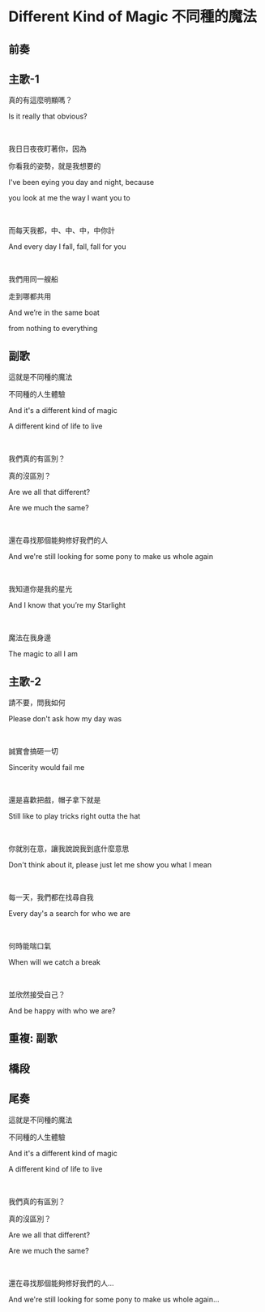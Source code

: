 # Different Kind of Magic 不同種的魔法

## 前奏

## 主歌-1

真的有這麼明顯嗎？

Is it really that obvious?

<br>

我日日夜夜盯著你，因為

你看我的姿勢，就是我想要的

I've been eying you day and night, because

you look at me the way I want you to

<br>

而每天我都，中、中、中，中你計

And every day I fall, fall, fall for you

<br>

我們用同一艘船

走到哪都共用

And we’re in the same boat

from nothing to everything

## 副歌
這就是不同種的魔法

不同種的人生體驗

And it's a different kind of magic

A different kind of life to live

<br>

我們真的有區別？

真的沒區別？

Are we all that different?

Are we much the same?

<br>

還在尋找那個能夠修好我們的人

And we're still looking for some pony to make us whole again

<br>

我知道你是我的星光

And I know that you’re my Starlight

<br>

魔法在我身邊

The magic to all I am

## 主歌-2
請不要，問我如何

Please don't ask how my day was

<br>

誠實會搞砸一切

Sincerity would fail me

<br>

還是喜歡把戲，帽子拿下就是

Still like to play tricks right outta the hat

<br>

你就別在意，讓我說說我到底什麼意思

Don't think about it, please just let me show you what I mean

<br>

每一天，我們都在找尋自我

Every day's a search for who we are

<br>

何時能喘口氣

When will we catch a break

<br>

並欣然接受自己？

And be happy with who we are?

## 重複: 副歌

## 橋段

## 尾奏

這就是不同種的魔法

不同種的人生體驗

And it's a different kind of magic

A different kind of life to live

<br>

我們真的有區別？

真的沒區別？

Are we all that different?

Are we much the same?

<br>

還在尋找那個能夠修好我們的人...

And we're still looking for some pony to make us whole again...
